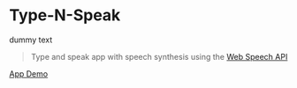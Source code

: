 # Type-N-Speak

dummy text

> Type and speak app with speech synthesis using the [Web Speech API](https://developer.mozilla.org/en-US/docs/Web/API/Web_Speech_API)

[App Demo](https://bradtraversy.github.io/type-n-speak)
